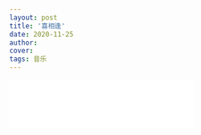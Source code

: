 ```yaml
---
layout: post
title: '喜相逢'
date: 2020-11-25
author: 
cover: 
tags: 音乐
---
```

 
<iframe frameborder="no" border="0" marginwidth="0" marginheight="0" width=330 height=86 src="//music.163.com/outchain/player?type=2&id=68101&auto=1&height=66"></iframe>
